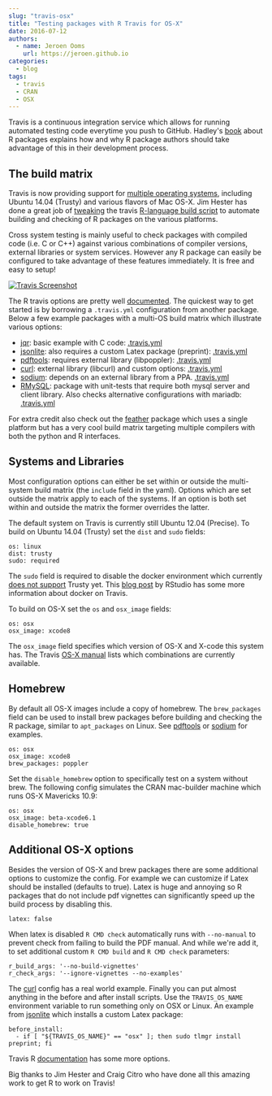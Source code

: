 ```yaml
---
slug: "travis-osx"
title: "Testing packages with R Travis for OS-X"
date: 2016-07-12
authors:
  - name: Jeroen Ooms
    url: https://jeroen.github.io
categories:
  - blog
tags:
  - travis
  - CRAN
  - OSX
---
```


Travis is a continuous integration service which allows for running automated testing code everytime you push to GitHub. Hadley's [book](http://r-pkgs.had.co.nz/check.html) about R packages explains how and why R package authors should take advantage of this in their development process.

## The build matrix

Travis is now providing support for [multiple operating systems](https://docs.travis-ci.com/user/multi-os/), including Ubuntu 14.04 (Trusty) and various flavors of Mac OS-X. Jim Hester has done a great job of [tweaking](https://github.com/travis-ci/travis-build/commits/master/lib/travis/build/script/r.rb) the travis [R-language build script](https://github.com/travis-ci/travis-build/blob/master/lib/travis/build/script/r.rb) to automate building and checking of R packages on the various platforms.

Cross system testing is mainly useful to check packages with compiled code (i.e. C or C++) against various combinations of compiler versions, external libraries or system services. However any R package can easily be configured to take advantage of these features immediately. It is free and easy to setup!

[![Travis Screenshot](/assets/blog-images/travis.png)](https://travis-ci.org/rstats-db/RMySQL)

The R travis options are pretty well [documented](https://docs.travis-ci.com/user/languages/r). The quickest way to get started is by borrowing a `.travis.yml` configuration from another package. Below a few example packages with a multi-OS build matrix which illustrate various options:

- [jqr](https://travis-ci.org/ropensci/jqr): basic example with C code: [.travis.yml](https://github.com/ropensci/jqr/blob/master/.travis.yml)
- [jsonlite](https://travis-ci.org/jeroen/jsonlite): also requires a custom Latex package (preprint): [.travis.yml](https://github.com/jeroen/jsonlite/blob/master/.travis.yml)
- [pdftools](https://travis-ci.org/ropensci/pdftools): requires external library (libpoppler): [.travis.yml](https://github.com/ropensci/pdftools/blob/master/.travis.yml)
- [curl](https://travis-ci.org/jeroen/curl): external library (libcurl) and custom options: [.travis.yml](https://github.com/jeroen/curl/blob/master/.travis.yml)
- [sodium](https://travis-ci.org/jeroen/sodium): depends on an external library from a PPA. [.travis.yml](https://github.com/jeroen/sodium/blob/master/.travis.yml)
- [RMySQL](https://travis-ci.org/rstats-db/RMySQL): package with unit-tests that require both mysql server and client library. Also checks alternative configurations with mariadb: [.travis.yml](https://github.com/rstats-db/RMySQL/blob/master/.travis.yml)

For extra credit also check out the [feather](https://github.com/wesm/feather/blob/master/.travis.yml) package which uses a single platform but has a very cool build matrix targeting multiple compilers with both the python and R interfaces.

## Systems and Libraries

Most configuration options can either be set within or outside the multi-system build matrix (the `include` field in the yaml). Options which are set outside the matrix apply to each of the systems. If an option is both set within and outside the matrix the former overrides the latter.

The default system on Travis is currently still Ubuntu 12.04 (Precise). To build on Ubuntu 14.04 (Trusty) set the `dist` and `sudo` fields:

```
os: linux
dist: trusty
sudo: required
```

The `sudo` field is required to disable the docker environment which currently [does not support](https://docs.travis-ci.com/user/trusty-ci-environment/) Trusty yet. This [blog post](https://blog.rstudio.org/2016/03/09/r-on-travis-ci/) by RStudio has some more information about docker on Travis.

To build on OS-X set the `os` and `osx_image` fields:

```
os: osx
osx_image: xcode8
```

The `osx_image` field specifies which version of OS-X and X-code this system has. The Travis [OS-X manual](https://docs.travis-ci.com/user/osx-ci-environment/) lists which combinations are currently available.

## Homebrew

By default all OS-X images include a copy of homebrew. The `brew_packages` field can be used to install brew packages before building and checking the R package, similar to `apt_packages` on Linux. See [pdftools](https://github.com/ropensci/pdftools/blob/master/.travis.yml) or [sodium](https://github.com/jeroen/sodium/blob/master/.travis.yml) for examples.

```
os: osx
osx_image: xcode8
brew_packages: poppler
```

Set the `disable_homebrew` option to specifically test on a system without brew. The following config simulates the CRAN mac-builder machine which runs OS-X Mavericks 10.9:

```
os: osx
osx_image: beta-xcode6.1
disable_homebrew: true
```

## Additional OS-X options

Besides the version of OS-X and brew packages there are some additional options to customize the config. For example we can customize if Latex should be installed (defaults to true). Latex is huge and annoying so R packages that do not include pdf vignettes can significantly speed up the build process by disabling this.

```
latex: false
```

When latex is disabled `R CMD check` automatically runs with `--no-manual` to prevent check from failing to build the PDF manual. And while we're add it, to set additional custom `R CMD build` and `R CMD check` parameters:

```
r_build_args: '--no-build-vignettes'
r_check_args: '--ignore-vignettes --no-examples'
```

The [curl](https://github.com/jeroen/curl/blob/master/.travis.yml) config has a real world example. Finally you can put almost anything in the before and after install scripts. Use the `TRAVIS_OS_NAME` environment variable to run something only on OSX or Linux. An example from [jsonlite](https://github.com/jeroen/jsonlite/blob/master/.travis.yml) which installs a custom Latex package:

```
before_install:
  - if [ "${TRAVIS_OS_NAME}" == "osx" ]; then sudo tlmgr install preprint; fi
```

Travis R [documentation](https://docs.travis-ci.com/user/languages/r) has some more options.

Big thanks to Jim Hester and Craig Citro who have done all this amazing work to get R to work on Travis!


